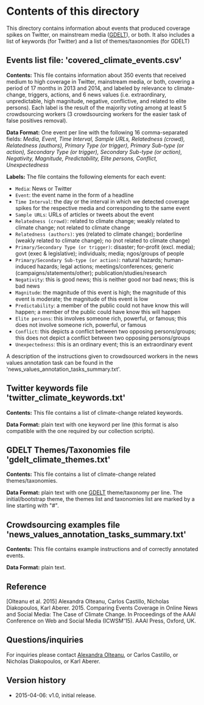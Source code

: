 Contents of this directory
==========================

This directory contains information about events that produced coverage spikes on Twitter, on mainstream media ([GDELT](http://gdeltproject.org)), or both. It also includes a list of keywords (for Twitter) and a list of themes/taxonomies (for GDELT)

Events list file: 'covered_climate_events.csv'
----------------------------------------------

**Contents:** This file contains information about 350 events that received medium to high coverage in Twitter, mainstream media, or both, covering a period of 17 months in 2013 and 2014, and labeled by relevance to climate-change, triggers, actions, and 6 news values (i.e. extraordinary, unpredictable, high magnitude, negative, conflictive, and related to elite persons). Each label is the result of the majority voting among at least 5 crowdsourcing workers (3 crowdsourcing workers for the easier task of false positives removal).

**Data Format:** One event per line with the following 16 comma-separated fields: *Media, Event, Time Interval, Sample URLs, Relatedness (crowd), Relatedness (authors), Primary Type (or trigger), Primary Sub-type (or action), Secondary Type (or trigger), Secondary Sub-type (or action), Negativity, Magnitude, Predictability, Elite persons, Conflict, Unexpectedness*

**Labels:**
The file contains the following elements for each event:

 - `Media`: News or Twitter
 - `Event`: the event name in the form of a headline
 - `Time Interval`: the day or the interval in which we detected coverage spikes for the respective media and corresponding to the same event
 - `Sample URLs`: URLs of articles or tweets about the event
 - `Relatedness (crowd)`: related to climate change; weakly related to climate change; not related to climate change
 - `Relatedness (authors)`: yes (related to climate change); borderline (weakly related to climate change); no (not related to climate change)
 - `Primary/Secondary Type (or trigger)`: disaster; for-profit (excl. media); govt (exec & legislative); individuals; media; ngos/groups of people
 - `Primary/Secondary Sub-type (or action)`: natural hazards; human-induced hazards; legal actions; meetings/conferences; generic (campaigns/statements/other); publication/studies/research
 - `Negativity`: this is good news; this is neither good nor bad news; this is bad news
 - `Magnitude`: the magnitude of this event is high; the magnitude of this event is moderate; the magnitude of this event is low
 - `Predictability`: a member of the public could not have know this will happen;
a member of the public could have know this will happen
 - `Elite persons`: this involves someone rich, powerful, or famous; this does not involve someone rich, powerful, or famous
 - `Conflict`: this depicts a conflict between two opposing persons/groups; 
this does not depict a conflict between two opposing persons/groups
 - `Unexpectedness`: this is an ordinary event; this is an extraordinary event
 
A description of the instructions given to crowdsourced workers in the news values annotation task can be found in the 'news_values_annotation_tasks_summary.txt'.


Twitter keywords file 'twitter_climate_keywords.txt'
--------------------------------------------
**Contents:** This file contains a list of climate-change related keywords. 

**Data Format:** plain text with one keyword per line (this format is also compatible with the one required by our collection scripts).

GDELT Themes/Taxonomies file 'gdelt_climate_themes.txt'
----------------------------------------------
**Contents:** This file contains a list of climate-change related themes/taxonomies. 

**Data Format:** plain text with one [GDELT](http://gdeltproject.org) theme/taxonomy per line. The initial/bootstrap theme, the themes list and taxonomies list are marked by a line starting with "#".

Crowdsourcing examples file 'news_values_annotation_tasks_summary.txt'
----------------------------------------------
**Contents:** This file contains example instructions and of correctly annotated events. 

**Data Format:** plain text.

Reference
---------
[Olteanu et al. 2015] Alexandra Olteanu, Carlos Castillo, Nicholas Diakopoulos, Karl Aberer. 2015. Comparing Events Coverage in Online News and Social Media: The Case of Climate Change. In Proceedings of the AAAI Conference on Web and Social Media (ICWSM'15). AAAI Press, Oxford, UK.

Questions/inquiries
-------------------
For inquiries please contact [Alexandra Olteanu](mailto:alexandra@aolteanu.com), or Carlos Castillo, or Nicholas Diakopoulos, or Karl Aberer.
 
Version history
---------------

 * 2015-04-06: v1.0, initial release.
